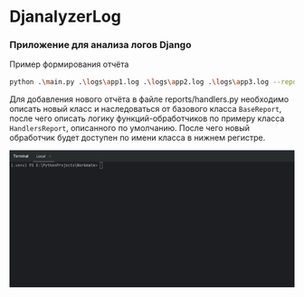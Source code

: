 # DjanalyzerLog
### Приложение для анализа логов Django

Пример формирования отчёта
```bash
python .\main.py .\logs\app1.log .\logs\app2.log .\logs\app3.log --report handlers
```

Для добавления нового отчёта в файле reports/handlers.py необходимо описать новый
класс и наследоваться от базового класса `BaseReport`, после чего описать логику 
функций-обработчиков по примеру класса `HandlersReport`, описанного по умолчанию. 
После чего новый обработчик будет доступен по имени класса 
в нижнем регистре.

![Демонстрация](media%2Fbandicam.gif)